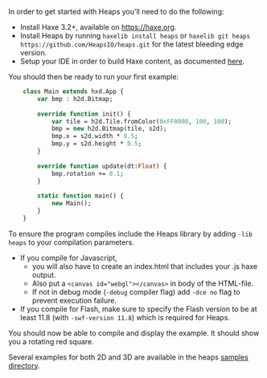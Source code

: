 In order to get started with Heaps you'll need to do the following:

* Install Haxe 3.2+, available on https://haxe.org.
* Install Heaps by running `haxelib install heaps` or `haxelib git heaps https://github.com/HeapsIO/heaps.git` for the latest bleeding edge version.
* Setup your IDE in order to build Haxe content, as documented [here](http://haxe.org/documentation/introduction/editors-and-ides.html).

You should then be ready to run your first example:
```haxe
    class Main extends hxd.App {
        var bmp : h2d.Bitmap;
        
        override function init() {
            var tile = h2d.Tile.fromColor(0xFF0000, 100, 100);
            bmp = new h2d.Bitmap(tile, s2d);
            bmp.x = s2d.width * 0.5;
            bmp.y = s2d.height * 0.5;
        }
        
        override function update(dt:Float) {
            bmp.rotation += 0.1;
        }
        
        static function main() {
            new Main();
        }
    }
```
To ensure the program compiles include the Heaps library by adding `-lib heaps` to your compilation parameters.

* If you compile for Javascript,
  * you will also have to create an index.html that includes your .js haxe output.
  * Also put a `<canvas id="webgl"></canvas>` in body of the HTML-file.
  * If not in debug mode (`-debug` compiler flag) add `-dce no` flag to prevent execution failure.
* If you compile for Flash, make sure to specify the Flash version to be at least 11.8 (with `-swf-version 11.8`) which is required for Heaps.

You should now be able to compile and display the example. It should show you a rotating red square.

Several examples for both 2D and 3D are available in the heaps [samples directory](https://github.com/HeapsIO/heaps/tree/master/samples).